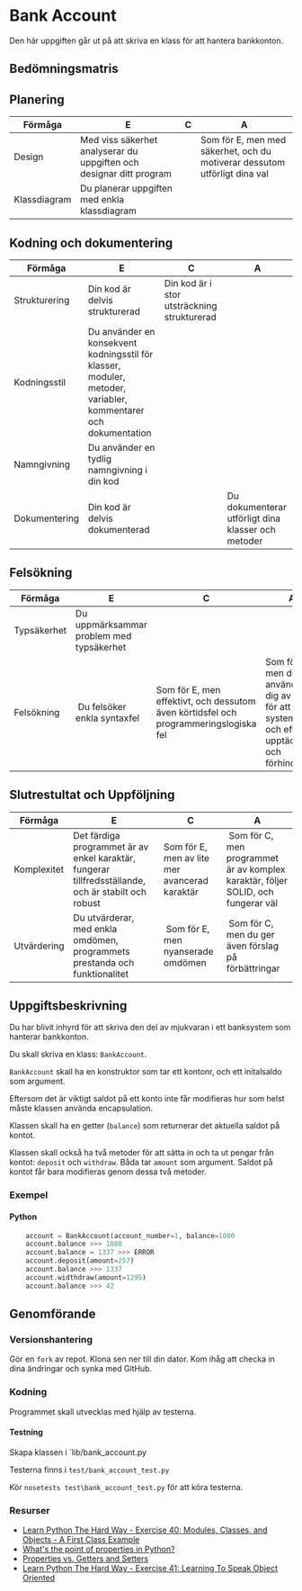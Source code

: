 # Bank Account #

Den här uppgiften går ut på att skriva en klass för att hantera bankkonton.

## Bedömningsmatris ##

## Planering ##

| Förmåga                           | E                                                                                                                                 | C | A |
|-----------------------------------|-----------------------------------------------------------------------------------------------------------------------------------|---|---|
| Design                            | Med viss säkerhet analyserar du uppgiften och designar ditt program |    | Som för E, men med säkerhet, och du motiverar dessutom utförligt dina val |
| Klassdiagram                      | Du planerar uppgiften med enkla klassdiagram |    |   |

## Kodning och dokumentering ##

| Förmåga                           | E                                                                                                                                 | C | A |
|-----------------------------------|-----------------------------------------------------------------------------------------------------------------------------------|---|---|
| Strukturering                     | Din kod är delvis strukturerad | Din kod är i stor utsträckning strukturerad | |
| Kodningsstil                      | Du använder en konsekvent kodningsstil  för klasser, moduler, metoder, variabler, kommentarer och dokumentation | | |
| Namngivning                       | Du använder en tydlig namngivning i din kod | | |                                         
| Dokumentering                     | Din kod är delvis dokumenterad|   | Du dokumenterar utförligt dina klasser och metoder

## Felsökning ##

| Förmåga                           | E                                                                                                                                 | C | A |
|-----------------------------------|-----------------------------------------------------------------------------------------------------------------------------------|---|---|
| Typsäkerhet                       | Du uppmärksammar problem med typsäkerhet | | |
| Felsökning                        | Du felsöker enkla syntaxfel | Som för E, men effektivt, och dessutom även körtidsfel och programmeringslogiska fel | Som för C, men du använder dig av tester för att systematiskt och effektivt upptäcka och förhindra fel |

## Slutrestultat och Uppföljning ##

| Förmåga                           | E                                                                                                                                 | C | A |
|-----------------------------------|-----------------------------------------------------------------------------------------------------------------------------------|---|---|
| Komplexitet                       | Det färdiga programmet är av enkel karaktär, fungerar tillfredsställande, och är stabilt och robust  | Som för E, men av lite mer avancerad karaktär | Som för C, men programmet är av komplex karaktär, följer SOLID, och fungerar väl |
| Utvärdering                       | Du utvärderar, med enkla omdömen, programmets prestanda och funktionalitet | Som för E, men nyanserade omdömen | Som för C, men du ger även förslag på förbättringar | 

## Uppgiftsbeskrivning ##

Du har blivit inhyrd för att skriva den del av mjukvaran i ett banksystem som hanterar bankkonton.

Du skall skriva en klass: `BankAccount`.

`BankAccount` skall ha en konstruktor som tar ett kontonr, och ett initalsaldo som argument. 

Eftersom det är viktigt saldot på ett konto inte får modifieras hur som helst måste klassen använda encapsulation.

Klassen skall ha en getter (`balance`) som returnerar det aktuella saldot på kontot.

Klassen skall också ha två metoder för att sätta in och ta ut pengar från kontot: `deposit` och `withdraw`. Båda tar `amount` som argument. Saldot på kontot får bara modifieras genom dessa två metoder.

### Exempel ###

#### Python ####

```python
    account = BankAccount(account_number=1, balance=1080
    account.balance >>> 1080
    account.balance = 1337 >>> ERROR
    account.deposit(amount=257)
    account.balance >>> 1337
    account.widthdraw(amount=1295)
    account.balance >>> 42
```

## Genomförande ##

### Versionshantering ###

Gör en `fork` av repot. Klona sen ner till din dator. Kom ihåg att checka in dina ändringar och synka med GitHub.

### Kodning ###

Programmet skall utvecklas med hjälp av testerna.

#### Testning ####

Skapa klassen i `lib/bank_account.py

Testerna finns i `test/bank_account_test.py`

Kör `nosetests test\bank_account_test.py` för att köra testerna.

### Resurser ###

* [Learn Python The Hard Way - Exercise 40: Modules, Classes, and Objects - A First Class Example](http://learnpythonthehardway.org/book/ex40.html#a-first-class-example)
* [What's the point of properties in Python?](http://blaag.haard.se/What-s-the-point-of-properties-in-Python/)
* [Properties vs. Getters and Setters](http://www.python-course.eu/python3_properties.php)
* [Learn Python The Hard Way - Exercise 41: Learning To Speak Object Oriented](http://learnpythonthehardway.org/book/ex41.html)

